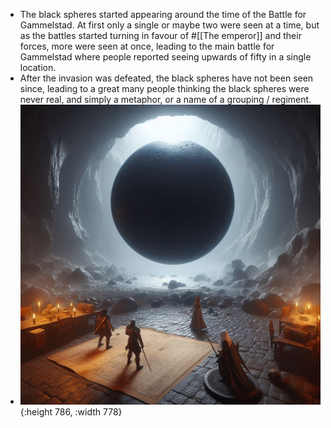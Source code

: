 - The black spheres started appearing around the time of the Battle for Gammelstad. At first only a single or maybe two were seen at a time, but as the battles started turning in favour of #[[The emperor]] and their forces, more were seen at once, leading to the main battle for Gammelstad where people reported seeing upwards of fifty in a single location.
- After the invasion was defeated, the black spheres have not been seen since, leading to a great many people thinking the black spheres were never real, and simply a metaphor, or a name of a grouping / regiment.
- ![image.png](../assets/image_1704020231010_0.png){:height 786, :width 778}